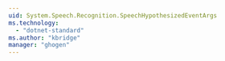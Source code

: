 ```yaml
---
uid: System.Speech.Recognition.SpeechHypothesizedEventArgs
ms.technology: 
  - "dotnet-standard"
ms.author: "kbridge"
manager: "ghogen"
---
```

